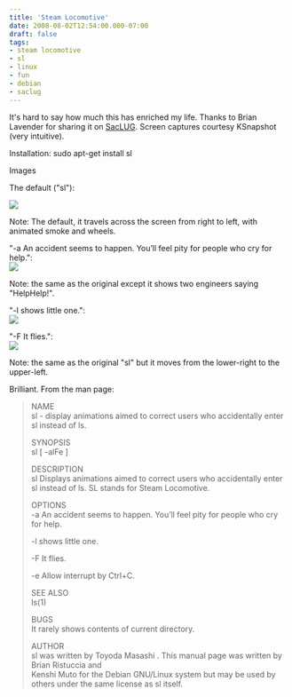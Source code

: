 ```yaml
---
title: 'Steam Locomotive'
date: 2008-08-02T12:54:00.000-07:00
draft: false
tags: 
- steam locomotive
- sl
- linux
- fun
- debian
- saclug
---
```


It's hard to say how much this has enriched my life. Thanks to Brian Lavender for sharing it on [SacLUG](http://www.saclug.org/). Screen captures courtesy KSnapshot (very intuitive).  
  
Installation: sudo apt-get install sl  
  
Images  
  
The default ("sl"):  
  
[![](http://bp0.blogger.com/_xmqk7LpXiyY/SJS9XuIw2mI/AAAAAAAAAOU/ViVOqHGydWk/s320/sl.png)](http://bp0.blogger.com/_xmqk7LpXiyY/SJS9XuIw2mI/AAAAAAAAAOU/ViVOqHGydWk/s1600-h/sl.png)  
  
Note: The default, it travels across the screen from right to left, with animated smoke and wheels.  
  
"-a An accident seems to happen. You’ll feel pity for people who cry for help.":  
[![](http://bp3.blogger.com/_xmqk7LpXiyY/SJS9wcWojUI/AAAAAAAAAOc/bnBQbTOaXF0/s320/sl-help-help.png)](http://bp3.blogger.com/_xmqk7LpXiyY/SJS9wcWojUI/AAAAAAAAAOc/bnBQbTOaXF0/s1600-h/sl-help-help.png)  
  
Note: the same as the original except it shows two engineers saying "HelpHelp!".  
  
"-l shows little one.":  
[![](http://bp1.blogger.com/_xmqk7LpXiyY/SJS93Z5aIeI/AAAAAAAAAOk/ovkJqq7zL0U/s320/sl-little-one.png)](http://bp1.blogger.com/_xmqk7LpXiyY/SJS93Z5aIeI/AAAAAAAAAOk/ovkJqq7zL0U/s1600-h/sl-little-one.png)  
  
"-F It flies.":  
[![](http://bp3.blogger.com/_xmqk7LpXiyY/SJS9-jnzElI/AAAAAAAAAOs/ILx-BIRTbz8/s320/sl-it-flies.png)](http://bp3.blogger.com/_xmqk7LpXiyY/SJS9-jnzElI/AAAAAAAAAOs/ILx-BIRTbz8/s1600-h/sl-it-flies.png)  
  
Note: the same as the original "sl" but it moves from the lower-right to the upper-left.  
  
Brilliant. From the man page:  
  

> NAME  
> sl - display animations aimed to correct users who accidentally enter sl instead of ls.  
>   
> SYNOPSIS  
> sl \[ -alFe \]  
>   
> DESCRIPTION  
> sl Displays animations aimed to correct users who accidentally enter sl instead of ls. SL stands for Steam Locomotive.  
>   
> OPTIONS  
> \-a An accident seems to happen. You’ll feel pity for people who cry for help.  
>   
> \-l shows little one.  
>   
> \-F It flies.  
>   
> \-e Allow interrupt by Ctrl+C.  
>   
> SEE ALSO  
> ls(1)  
>   
> BUGS  
> It rarely shows contents of current directory.  
>   
> AUTHOR  
> sl was written by Toyoda Masashi . This manual page was written by Brian Ristuccia and  
> Kenshi Muto for the Debian GNU/Linux system but may be used by others under the same license as sl itself.